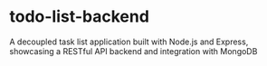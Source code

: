 # todo-list-backend
A decoupled task list application built with Node.js and Express, showcasing a RESTful API backend and integration with MongoDB
